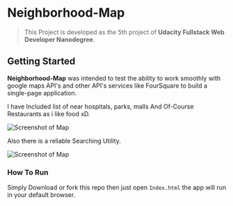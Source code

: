 # Neighborhood-Map

> This Project is developed as the 5th project of **Udacity Fullstack Web Developer Nanodegree**.

## Getting Started

**Neighborhood-Map** was intended to test the ability to work smoothly with google maps API's and other API's services like FourSquare to build a single-page application.

I have Included list of near hospitals, parks, malls And Of-Course Restaurants as i like food xD. 

![Screenshot of Map](https://i.imgur.com/kYOloVu.png)

Also there is a reliable Searching Utility.

![Screenshot of Map](https://i.imgur.com/b3qixEH.png)

### How To Run

Simply Download or fork this repo then just open ``` Index.html ``` the app will run in your default browser.
